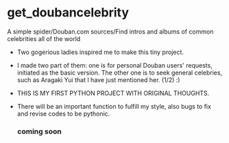 # get_doubancelebrity
A simple spider/Douban.com sources/Find intros and albums of common celebrities all of the world

- Two gogerious ladies inspired me to make this tiny project.
- I made two part of them: one is for personal Douban users' requests, initiated as the basic version. The other one is to seek general celebries, such as Aragaki Yui that I have just mentioned her. (1/2) :)
- THIS IS MY FIRST PYTHON PROJECT WITH ORIGINAL THOUGHTS.
- There will be an important function to fulfill my <Data Analyst> style, also bugs to fix and revise codes to be pythonic.

     ### coming soon
